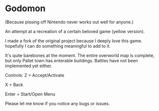 # Godomon 

(Because pissing off Nintendo never works out well for anyone.) 

An attempt at a recreation of a certain beloved game (yellow version). 

I made a fork of the original project because I deeply love this game. hopefully I can do something meaningful to add to it. 

It's quite barebones at the moment. The entire overworld map is complete, but only Pallet town has enterable buildings.
Battles have not been implemented yet either.

Controls:
Z = Accept/Activate

X = Back

Enter = Start/Open Menu

Please let me know if you notice any bugs or issues.
